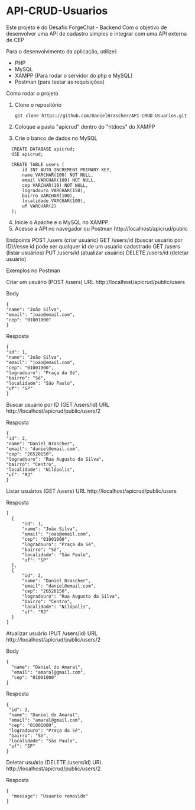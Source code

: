 # API-CRUD-Usuarios

Este projeto é do Desafio ForgeChat - Backend
Com o objetivo de desenvolver uma API de cadastro simples e integrar com uma API externa de CEP


Para o desenvolvimento da aplicação, utilizei:
- PHP
- MySQL
- XAMPP (Para rodar o servidor do php e MySQL)
- Postman (para testar as requisições)

Como rodar o projeto
1. Clone o repositório
   ```
   git clone https://github.com/DanielBrascher/API-CRUD-Usuarios.git
   ```
   
2. Coloque a pasta "apicrud" dentro do "htdocs" do XAMPP
3. Crie o banco de dados no MySQL
```   
  CREATE DATABASE apicrud;
  USE apicrud;

  CREATE TABLE users (
      id INT AUTO_INCREMENT PRIMARY KEY,
      name VARCHAR(100) NOT NULL,
      email VARCHAR(100) NOT NULL,
      cep VARCHAR(10) NOT NULL,
      logradouro VARCHAR(150),
      bairro VARCHAR(100),
      localidade VARCHAR(100),
      uf VARCHAR(2)
  );
```
4. Inicie o Apache e o MySQL no XAMPP.
5. Acesse a API no navegador ou Postman
   http://localhost/apicrud/public

Endpoints
  POST /users (criar usuário)
  GET /users/id (buscar usuário por ID)//esse id pode ser qualquer id de um usuario cadastrado
  GET /users (listar usuários)
  PUT /users/id (atualizar usuário) 
  DELETE /users/id (deletar usuário)

Exemplos no Postman

  Criar um usuário (POST /users)
  URL 
  http://localhost/apicrud/public/users

  Body 
  ```
  {
  "name": "João Silva",
  "email": "joao@email.com",
  "cep": "01001000"
  }
   ```

  Resposta
  ```
  {
  "id": 1,
  "name": "João Silva",
  "email": "joao@email.com",
  "cep": "01001000",
  "logradouro": "Praça da Sé",
  "bairro": "Sé",
  "localidade": "São Paulo",
  "uf": "SP"
  }
   ```

  Buscar usuário por ID (GET /users/id)
  URL 
  http://localhost/apicrud/public/users/2

  Resposta
  ```
  {
  "id": 2,
  "name": "Daniel Brascher",
  "email": "daniel@email.com",
  "cep": "26520150",
  "logradouro": "Rua Augusto da Silva",
  "bairro": "Centro",
  "localidade": "Nilópolis",
  "uf": "RJ"
  }
   ```

  Listar usuários (GET /users)
  URL
  http://localhost/apicrud/public/users

  Resposta
  ```
  [
    {
        "id": 1,
        "name": "João Silva",
        "email": "joao@email.com",
        "cep": "01001000",
        "logradouro": "Praça da Sé",
        "bairro": "Sé",
        "localidade": "São Paulo",
        "uf": "SP"
    },
    {
        "id": 2,
        "name": "Daniel Brascher",
        "email": "daniel@email.com",
        "cep": "26520150",
        "logradouro": "Rua Augusto da Silva",
        "bairro": "Centro",
        "localidade": "Nilópolis",
        "uf": "RJ"
    }
  ]
  ```

  Atualizar usuário (PUT /users/id)
  URL
  http://localhost/apicrud/public/users/2

  Body
  ```
  {
    "name": "Daniel do Amaral",
    "email": "amaral@gmail.com",
    "cep": "01001000"
  }
   ```

  Resposta
   ```
  {
    "id": 2,
    "name": "Daniel do Amaral",
    "email": "amaral@gmail.com",
    "cep": "01001000",
    "logradouro": "Praça da Sé",
    "bairro": "Sé",
    "localidade": "São Paulo",
    "uf": "SP"
  }
   ```

  Deletar usuário (DELETE /users/id)
  URL
  http://localhost/apicrud/public/users/2

  Resposta
  ```
  {
    "message": "Usuario removido"
  }
   ```










